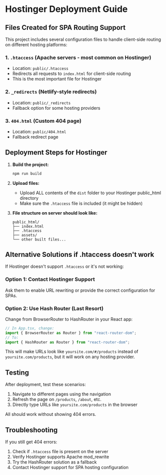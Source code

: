 # Hostinger Deployment Guide

## Files Created for SPA Routing Support

This project includes several configuration files to handle client-side routing on different hosting platforms:

### 1. `.htaccess` (Apache servers - most common on Hostinger)

- Location: `public/.htaccess`
- Redirects all requests to `index.html` for client-side routing
- This is the most important file for Hostinger

### 2. `_redirects` (Netlify-style redirects)

- Location: `public/_redirects`
- Fallback option for some hosting providers

### 3. `404.html` (Custom 404 page)

- Location: `public/404.html`
- Fallback redirect page

## Deployment Steps for Hostinger

1. **Build the project:**

   ```bash
   npm run build
   ```

2. **Upload files:**

   - Upload ALL contents of the `dist` folder to your Hostinger public_html directory
   - Make sure the `.htaccess` file is included (it might be hidden)

3. **File structure on server should look like:**
   ```
   public_html/
   ├── index.html
   ├── .htaccess
   ├── assets/
   └── other built files...
   ```

## Alternative Solutions if .htaccess doesn't work

If Hostinger doesn't support `.htaccess` or it's not working:

### Option 1: Contact Hostinger Support

Ask them to enable URL rewriting or provide the correct configuration for SPAs.

### Option 2: Use Hash Router (Last Resort)

Change from BrowserRouter to HashRouter in your React app:

```jsx
// In App.tsx, change:
import { BrowserRouter as Router } from "react-router-dom";
// To:
import { HashRouter as Router } from "react-router-dom";
```

This will make URLs look like `yoursite.com/#/products` instead of `yoursite.com/products`, but it will work on any hosting provider.

## Testing

After deployment, test these scenarios:

1. Navigate to different pages using the navigation
2. Refresh the page on `/products`, `/about`, etc.
3. Directly type URLs like `yoursite.com/products` in the browser

All should work without showing 404 errors.

## Troubleshooting

If you still get 404 errors:

1. Check if `.htaccess` file is present on the server
2. Verify Hostinger supports Apache mod_rewrite
3. Try the HashRouter solution as a fallback
4. Contact Hostinger support for SPA hosting configuration
